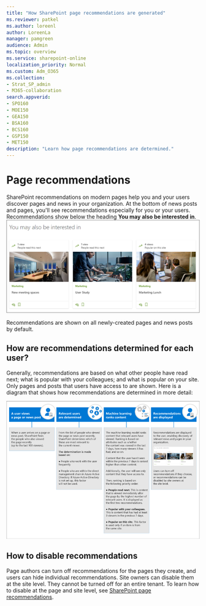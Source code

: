 ```yaml
---
title: "How SharePoint page recommendations are generated"
ms.reviewer: patkel
ms.author: loreenl
author: LoreenLa
manager: pamgreen
audience: Admin
ms.topic: overview
ms.service: sharepoint-online
localization_priority: Normal
ms.custom: Adm_O365
ms.collection:  
- Strat_SP_admin
- M365-collaboration
search.appverid:
- SPO160
- MOE150
- GEA150
- BSA160
- BCS160
- GSP150
- MET150
description: "Learn how page recommendations are determined."
---
```

# Page recommendations
SharePoint recommendations on modern pages help you and your users discover pages and news in your organization. At the bottom of news posts and pages, you'll see recommendations especially for you or your users. Recommendations show below the heading **You may also be interested in**.
![Recommendations](media/PageRecommendationsDocs.png)

Recommendations are shown on all newly-created pages and news posts by default.

## How are recommendations determined for each user?
Generally, recommendations are based on what other people have read next; what is popular with your colleagues; and what is popular on your site. Only pages and posts that users have access to are shown.
Here is a diagram that shows how recommendations are determined in more detail:

![Recommendations Diagram](media/DMC_SharePointRecommendationConceptual_largertextsize.png)

## How to disable recommendations
Page authors can turn off recommendations for the pages they create, and users can hide individual recommendations. Site owners can disable them at the site level. They cannot be turned off for an entire tenant. To learn how to disable at the page and site level, see [SharePoint page recommendations](https://support.office.com/article/sharepoint-page-recommendations-12bf4c4e-3452-4575-afd4-ef7536b027fa/).
